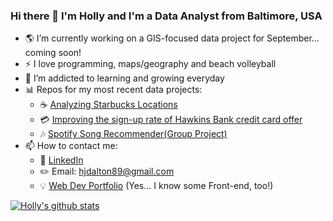 ### Hi there 👋 I'm Holly and I'm a Data Analyst from Baltimore, USA

- 🌎 I’m currently working on a GIS-focused data project for September... coming soon! 
- :zap: I love programming, maps/geography and beach volleyball
- 🌱 I’m addicted to learning and growing everyday
- 📊 Repos for my most recent data projects:
  - ☕️ [Analyzing Starbucks Locations](https://github.com/hollyjanedalton/final_ironhack_project)
  - 💳 [Improving the sign-up rate of Hawkins Bank credit card offer](https://github.com/hollyjanedalton/mid_bootcamp_project)
  - 🎶 [Spotify Song Recommender(Group Project)](https://github.com/hollyjanedalton/GNOD_project)
- 📫 How to contact me:
  - :office: [LinkedIn](https://www.linkedin.com/in/holly-jane-dalton/)
  - :pencil2: Email: hjdalton89@gmail.com
  - :bulb: [Web Dev Portfolio](https://hollydalton.netlify.app/) (Yes... I know some Front-end, too!)
  


[![Holly's github stats](https://github-readme-stats.vercel.app/api?username=hollyjanedalton&count_private=true&show_icons=true&theme=radical&hide_rank=false)](https://github.com/hollyjanedalton/github-readme-stats)

